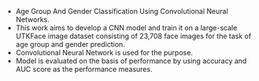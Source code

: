 * Age Group And Gender Classification Using Convolutional Neural Networks.
* This work aims to develop a CNN model and train it on a large-scale UTKFace image dataset consisting of 23,708 face images for the task of age group and gender prediction.
* Convolutional Neural Network is used for the purpose.
* Model is evaluated on the basis of performance by using accuracy and AUC score as the performance measures.
